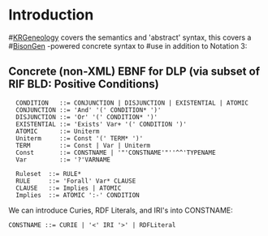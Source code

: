 # Introduction #

#[KRGeneology](KRGeneology.md) covers the semantics and 'abstract' syntax, this covers a #[BisonGen](http://copia.ogbuji.net/blog/2005-04-27/Of_BisonGe) -powered concrete syntax to #use in addition to Notation 3:

## Concrete (non-XML) EBNF for DLP (via subset of RIF BLD: Positive Conditions) ##
```
  CONDITION   ::= CONJUNCTION | DISJUNCTION | EXISTENTIAL | ATOMIC
  CONJUNCTION ::= 'And' '(' CONDITION* ')'
  DISJUNCTION ::= 'Or' '(' CONDITION* ')'
  EXISTENTIAL ::= 'Exists' Var+ '(' CONDITION ')'
  ATOMIC      ::= Uniterm
  Uniterm     ::= Const '(' TERM* ')'
  TERM        ::= Const | Var | Uniterm
  Const       ::= CONSTNAME | '"'CONSTNAME'"''^^'TYPENAME
  Var         ::= '?'VARNAME

  Ruleset  ::= RULE*
  RULE     ::= 'Forall' Var* CLAUSE
  CLAUSE   ::= Implies | ATOMIC
  Implies  ::= ATOMIC ':-' CONDITION
```

We can introduce Curies, RDF Literals, and IRI's into CONSTNAME:

```
CONSTNAME ::= CURIE | '<' IRI '>' | RDFLiteral
```

